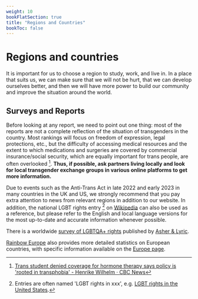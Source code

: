```yaml
---
weight: 10
bookFlatSection: true
title: "Regions and Countries"
bookToc: false
---
```


# Regions and countries

It is important for us to choose a region to study, work, and live in. In a place that suits us, we can make sure that we will not be hurt, that we can develop ourselves better, and then we will have more power to build our community and improve the situation around the world.

## Surveys and Reports

Before looking at any report, we need to point out one thing: most of the reports are not a complete reflection of the situation of transgenders in the country. Most rankings will focus on freedom of expression, legal protections, etc., but the difficulty of accessing medical resources and the extent to which medications and surgeries are covered by commercial insurance/social security, which are equally important for trans people, are often overlooked [^1]. **Thus, if possible, ask partners living locally and look for local transgender exchange groups in various online platforms to get more information.**

Due to events such as the Anti-Trans Act in late 2022 and early 2023 in many countries in the UK and US, we strongly recommend that you pay extra attention to news from relevant regions in addition to our website. In addition, the national LGBT rights entry [^2] on [Wikipedia](https://en.wikipedia.org/) can also be used as a reference, but please refer to the English and local language versions for the most up-to-date and accurate information whenever possible.

There is a worldwide [survey of LGBTQA+ rights](https://www.asherfergusson.com/lgbtq-travel-safety/) published by [Asher & Lyric](https://www.asherfergusson.com/).

[Rainbow Europe](https://www.rainbow-europe.org/) also provides more detailed statistics on European countries, with specific information available on the [Europe page](../../docs/countries/Europe/).

[^1]: [Trans student denied coverage for hormone therapy says policy is 'rooted in transphobia' - Henrike Wilhelm · CBC News](https://www.cbc.ca/news/canada/newfoundland-labrador/trans-student-no-hormone-therapy-1-6269186-1.6269186)
[^2]: Entries are often named 'LGBT rights in xxx', e.g. [LGBT rights in the United States](https://en.wikipedia.org/wiki/LGBT_rights_in_the_United_States).